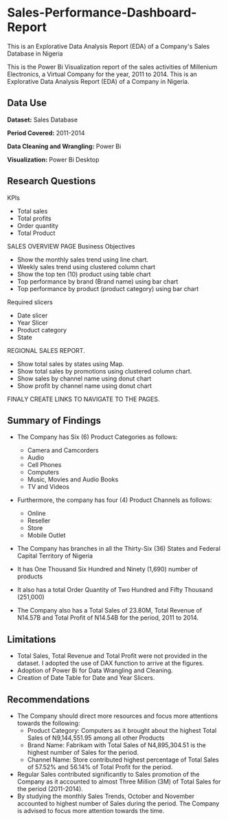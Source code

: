 # Sales-Performance-Dashboard-Report
This is an Explorative Data Analysis Report (EDA) of a Company's Sales Database in Nigeria

This is the Power Bi Visualization report of the sales activities of Millenium Electronics, a Virtual Company for the year, 2011 to 2014. This is an Explorative Data Analysis Report (EDA) of a Company in Nigeria.

## Data Use
**Dataset:** Sales Database

**Period Covered:** 2011-2014

**Data Cleaning and Wrangling:** Power Bi

**Visualization:** Power Bi Desktop

## Research Questions

KPIs
- Total sales
- Total profits
- Order quantity
- Total Product
  
SALES OVERVIEW PAGE
Business Objectives
- Show the monthly sales trend using line chart.
- Weekly sales trend using clustered column chart
- Show the top ten (10) product using table chart
- Top performance by brand (Brand name) using bar chart
- Top performance by product (product category) using bar chart
  
Required slicers
- Date slicer
- Year Slicer
- Product category
- State
  
REGIONAL SALES REPORT.
- Show total sales by states using Map.
- Show total sales by promotions using clustered column chart.
- Show sales by channel name using donut chart
- Show profit by channel name using donut chart

FINALY CREATE LINKS TO NAVIGATE TO THE PAGES.

## Summary of Findings 
-  The Company has Six (6) Product Categories as follows:
    -  Camera and Camcorders
    -  Audio
    -  Cell Phones
    -  Computers
    -  Music, Movies and Audio Books
    -  TV and Videos
  
-  Furthermore, the company has four (4) Product Channels as follows:
    - Online
    - Reseller
    - Store
    - Mobile Outlet
 
-  The Company has branches in all the Thirty-Six (36) States and Federal Capital Territory of Nigeria
-  It has One Thousand Six Hundred and Ninety (1,690) number of products
-  It also has a total Order Quantity of Two Hundred and Fifty Thousand (251,000)
-  The Company also has a Total Sales of 23.80M, Total Revenue of N14.57B and Total Profit of N14.54B for the period, 2011 to 2014.
## Limitations
-  Total Sales, Total Revenue and Total Profit were not provided in the dataset. I adopted the use of DAX function to arrive at the figures.
-  Adoption of Power Bi for Data Wrangling and Cleaning.
-  Creation of Date Table for Date and Year Slicers.
## Recommendations
-  The Company should direct more resources and focus more attentions towards the following:
    -  Product Category: Computers as it brought about the highest Total Sales of N9,144,551.95 among all other Products
    -  Brand Name: Fabrikam with Total Sales of N4,895,304.51 is the highest number of Sales for the period.
    -  Channel Name: Store contributed highest percentage of Total Sales of 57.52% and 56.14% of Total Profit for the period.
-  Regular Sales contributed significantly to Sales promotion of the Company as it accounted to almost Three Million (3M) of Total Sales for the period (2011-2014).
-  By studying the monthly Sales Trends, October and November accounted to highest number of Sales during the period. The Company is advised to focus more attention towards the time.







